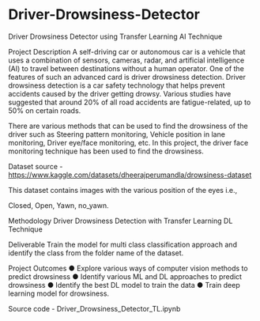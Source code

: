 # Driver-Drowsiness-Detector
Driver Drowsiness Detector using Transfer Learning AI Technique  

Project Description
A self-driving car or autonomous car is a vehicle that uses a combination of sensors, cameras, radar, and artificial intelligence (AI) to travel between destinations without a human operator. One of the features of such an advanced card is driver drowsiness detection. Driver drowsiness detection is a car safety technology that helps prevent accidents caused by the driver getting drowsy. Various studies have suggested that around 20% of all road accidents are fatigue-related, up to 50% on certain roads.

There are various methods that can be used to find the drowsiness of the driver such as Steering pattern monitoring, Vehicle position in lane monitoring, Driver eye/face monitoring, etc. In this project, the driver face monitoring technique has been used to find the drowsiness.

Dataset source - https://www.kaggle.com/datasets/dheerajperumandla/drowsiness-dataset

This dataset contains images with the various position of the eyes i.e.,

Closed, Open, Yawn, no_yawn.

Methodology
Driver Drowsiness Detection with Transfer Learning DL Technique

Deliverable
Train the model for multi class classification approach and identify the class from the folder name of the dataset.

Project Outcomes ● Explore various ways of computer vision methods to predict drowsiness ● Identify various ML and DL approaches to predict drowsiness ● Identify the best DL model to train the data ● Train deep learning model for drowsiness.

Source code - Driver_Drowsiness_Detector_TL.ipynb
